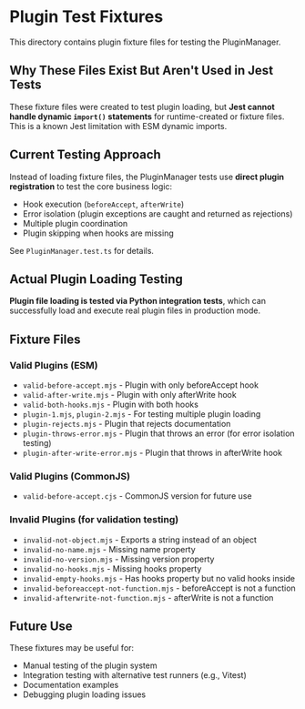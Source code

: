 # Plugin Test Fixtures

This directory contains plugin fixture files for testing the PluginManager.

## Why These Files Exist But Aren't Used in Jest Tests

These fixture files were created to test plugin loading, but **Jest cannot handle dynamic `import()` statements** for runtime-created or fixture files. This is a known Jest limitation with ESM dynamic imports.

## Current Testing Approach

Instead of loading fixture files, the PluginManager tests use **direct plugin registration** to test the core business logic:

- Hook execution (`beforeAccept`, `afterWrite`)
- Error isolation (plugin exceptions are caught and returned as rejections)
- Multiple plugin coordination
- Plugin skipping when hooks are missing

See `PluginManager.test.ts` for details.

## Actual Plugin Loading Testing

**Plugin file loading is tested via Python integration tests**, which can successfully load and execute real plugin files in production mode.

## Fixture Files

### Valid Plugins (ESM)
- `valid-before-accept.mjs` - Plugin with only beforeAccept hook
- `valid-after-write.mjs` - Plugin with only afterWrite hook
- `valid-both-hooks.mjs` - Plugin with both hooks
- `plugin-1.mjs`, `plugin-2.mjs` - For testing multiple plugin loading
- `plugin-rejects.mjs` - Plugin that rejects documentation
- `plugin-throws-error.mjs` - Plugin that throws an error (for error isolation testing)
- `plugin-after-write-error.mjs` - Plugin that throws in afterWrite hook

### Valid Plugins (CommonJS)
- `valid-before-accept.cjs` - CommonJS version for future use

### Invalid Plugins (for validation testing)
- `invalid-not-object.mjs` - Exports a string instead of an object
- `invalid-no-name.mjs` - Missing name property
- `invalid-no-version.mjs` - Missing version property
- `invalid-no-hooks.mjs` - Missing hooks property
- `invalid-empty-hooks.mjs` - Has hooks property but no valid hooks inside
- `invalid-beforeaccept-not-function.mjs` - beforeAccept is not a function
- `invalid-afterwrite-not-function.mjs` - afterWrite is not a function

## Future Use

These fixtures may be useful for:
- Manual testing of the plugin system
- Integration testing with alternative test runners (e.g., Vitest)
- Documentation examples
- Debugging plugin loading issues
